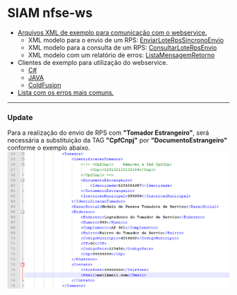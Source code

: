 # SIAM nfse-ws

<section>
<ul>
	<li>
	<a href="https://github.com/imap-nti/siam/tree/master/xml">Arquivos XML de exemplo para comunicação com o webservice.</a>
	<ul>
	<li>XML modelo para o envio de um RPS: <a href="https://github.com/imap-nti/siam/tree/master/xml/EnviarLoteRpsSincronoEnvio.xml">EnviarLoteRpsSincronoEnvio</a></li>
	<li>XML modelo para a consulta de um RPS: <a href="https://github.com/imap-nti/siam/blob/master/xml/ConsultarLoteRpsEnvio.xml">ConsultarLoteRpsEnvio</a></li>
	<li>XML modelo com um relatório de erros: <a href="https://github.com/imap-nti/siam/blob/master/xml/ListaMensagemRetorno.xml">ListaMensagemRetorno</a></li>
	</ul>
	</li>
	<li>
	Clientes de exemplo para utilização do webservice.
		<ul>
			<li>
				<a href="https://github.com/imap-nti/siam/blob/master/csharp/siam_client/Program.cs">C#</a>
			</li>
			<li>
				<a href="https://github.com/imap-nti/siam/blob/master/java/siam_client/src/siam_client/Siam_client.java">JAVA</a>
			</li>
			<li>
				<a href="https://github.com/imap-nti/siam/blob/master/cfusion/siam_client/index.cfm">ColdFusion</a>
			</li>
		</ul>
	</li>
	<li><a href="https://github.com/imap-nti/siam/wiki/lista-de-erros">Lista com os erros mais comuns.</a></li>
</ul>
<hr />
<h3>Update</h3>
<p>Para a realização do envio de RPS com <strong>"Tomador Estrangeiro"</strong>, será necessária a substituição da TAG <strong>"CpfCnpj"</strong> por <strong>"DocumentoEstrangeiro"</strong> conforme o exemplo abaixo.

<img src="https://github.com/imap-nti/siam/blob/master/tomador-estrangeiro.png"/>
</section>
